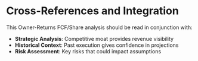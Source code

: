 # Cross-References and Integration

This Owner-Returns FCF/Share analysis should be read in conjunction with:
- **Strategic Analysis**: Competitive moat provides revenue visibility
- **Historical Context**: Past execution gives confidence in projections
- **Risk Assessment**: Key risks that could impact assumptions
